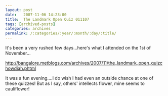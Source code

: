 ```yaml
---
layout: post
date:	2007-11-06 14:23:00
title:  The Landmark Open Quiz 011107
tags: [archived-posts]
categories: archives
permalink: /:categories/:year/:month/:day/:title/
---
```

It's been a very rushed few days...here's what I attended on the 1st of November...


http://bangalore.metblogs.com/archives/2007/11/the_landmark_open_quizchowdiah.phtml


It was a fun evening....I do wish I had even an outside chance at one of these quizzes! But as I say, others' intellects flower, mine seems to cauliflower!
